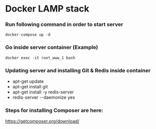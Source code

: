 # Docker LAMP stack

### Run following command in order to start server
`docker-compose up -d`



### Go inside server container (Example)
`docker exec -it root_www_1 bash`

### Updating server and installing Git & Redis inside container
- apt-get update
- apt-get install git
- apt-get install -y redis-server
- redis-server --daemonize yes

### Steps for installing Composer are here:
https://getcomposer.org/download/

